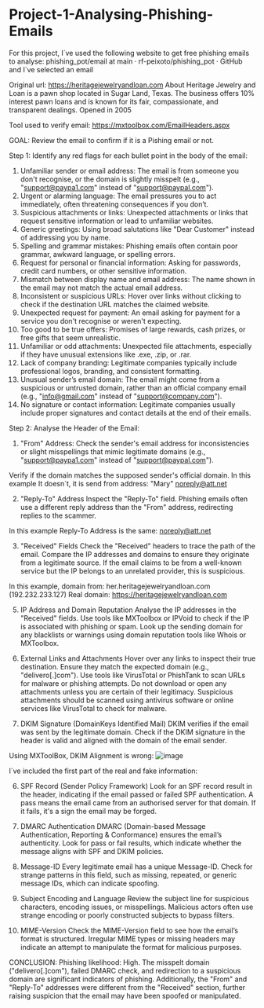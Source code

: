 # Project-1-Analysing-Phishing-Emails


For this project, I´ve used the following website to get free phishing emails to analyse: phishing_pot/email at main · rf-peixoto/phishing_pot · GitHub and I´ve selected an email 

Original url: https://heritagejewelryandloan.com 
About Heritage Jewelry and Loan is a pawn shop located in Sugar Land, Texas. The business offers 10% interest pawn loans and is known for its fair, compassionate, and transparent dealings. Opened in 2005

Tool used to verify email: https://mxtoolbox.com/EmailHeaders.aspx 

GOAL: Review the email to confirm if it is a Pishing email or not.

Step 1: Identify any red flags for each bullet point in the body of the email:


1) Unfamiliar sender or email address: The email is from someone you don't recognise, or the domain is slightly misspelt (e.g., "support@paypa1.com" instead of "support@paypal.com").
2) Urgent or alarming language: The email pressures you to act immediately, often threatening consequences if you don’t.
3) Suspicious attachments or links: Unexpected attachments or links that request sensitive information or lead to unfamiliar websites.
4) Generic greetings: Using broad salutations like "Dear Customer" instead of addressing you by name.
5) Spelling and grammar mistakes: Phishing emails often contain poor grammar, awkward language, or spelling errors.
6) Request for personal or financial information: Asking for passwords, credit card numbers, or other sensitive information.
7) Mismatch between display name and email address: The name shown in the email may not match the actual email address.
8) Inconsistent or suspicious URLs: Hover over links without clicking to check if the destination URL matches the claimed website.
9) Unexpected request for payment: An email asking for payment for a service you don't recognise or weren't expecting.
10) Too good to be true offers: Promises of large rewards, cash prizes, or free gifts that seem unrealistic.
11) Unfamiliar or odd attachments: Unexpected file attachments, especially if they have unusual extensions like .exe, .zip, or .rar.
12) Lack of company branding: Legitimate companies typically include professional logos, branding, and consistent formatting.
13) Unusual sender’s email domain: The email might come from a suspicious or untrusted domain, rather than an official company email (e.g., "info@gmail.com" instead of "support@company.com").
14) No signature or contact information: Legitimate companies usually include proper signatures and contact details at the end of their emails.

Step 2: Analyse the Header of the Email:

1) "From" Address:
Check the sender's email address for inconsistencies or slight misspellings that mimic legitimate domains (e.g., "support@paypa1.com" instead of "support@paypal.com").

Verify if the domain matches the supposed sender's official domain. In this example It doesn´t, it is send from address: "Mary" <noreply@att.net>

2) "Reply-To" Address
Inspect the "Reply-To" field. Phishing emails often use a different reply address than the "From" address, redirecting replies to the scammer.

In this example Reply-To Address is the same: noreply@att.net

3) "Received" Fields
Check the "Received" headers to trace the path of the email. Compare the IP addresses and domains to ensure they originate from a legitimate source.
If the email claims to be from a well-known service but the IP belongs to an unrelated provider, this is suspicious.

In this example, domain from: her.heritagejewelryandloan.com (192.232.233.127) Real domain:  https://heritagejewelryandloan.com 

5) IP Address and Domain Reputation
Analyse the IP addresses in the "Received" fields. Use tools like MXToolbox or IPVoid to check if the IP is associated with phishing or spam.
Look up the sending domain for any blacklists or warnings using domain reputation tools like Whois or MXToolbox.



6) External Links and Attachments
Hover over any links to inspect their true destination. Ensure they match the expected domain (e.g., "delivero[.]com"). Use tools like VirusTotal or PhishTank to scan URLs for malware or phishing attempts.
Do not download or open any attachments unless you are certain of their legitimacy. Suspicious attachments should be scanned using antivirus software or online services like VirusTotal to check for malware.

5) DKIM Signature (DomainKeys Identified Mail)
DKIM verifies if the email was sent by the legitimate domain. Check if the DKIM signature in the header is valid and aligned with the domain of the email sender.

Using MXToolBox, DKIM Alignment is wrong:
![image](https://github.com/user-attachments/assets/c3b1d0d3-f782-4c9f-aeb7-953e5b8c5e00)

I´ve included the first part of the real and fake information:




6) SPF Record (Sender Policy Framework)
Look for an SPF record result in the header, indicating if the email passed or failed SPF authentication. A pass means the email came from an authorised server for that domain.
If it fails, it's a sign the email may be forged.

7) DMARC Authentication
DMARC (Domain-based Message Authentication, Reporting & Conformance) ensures the email’s authenticity. Look for pass or fail results, which indicate whether the message aligns with SPF and DKIM policies.



8) Message-ID
Every legitimate email has a unique Message-ID. Check for strange patterns in this field, such as missing, repeated, or generic message IDs, which can indicate spoofing.


9) Subject Encoding and Language
Review the subject line for suspicious characters, encoding issues, or misspellings. Malicious actors often use strange encoding or poorly constructed subjects to bypass filters.


10) MIME-Version
Check the MIME-Version field to see how the email’s format is structured. Irregular MIME types or missing headers may indicate an attempt to manipulate the format for malicious purposes.


CONCLUSION:
Phishing likelihood: High. The misspelt domain ("delivero[.]com"), failed DMARC check, and redirection to a suspicious domain are significant indicators of phishing. Additionally, the "From" and "Reply-To" addresses were different from the "Received" section, further raising suspicion that the email may have been spoofed or manipulated.


